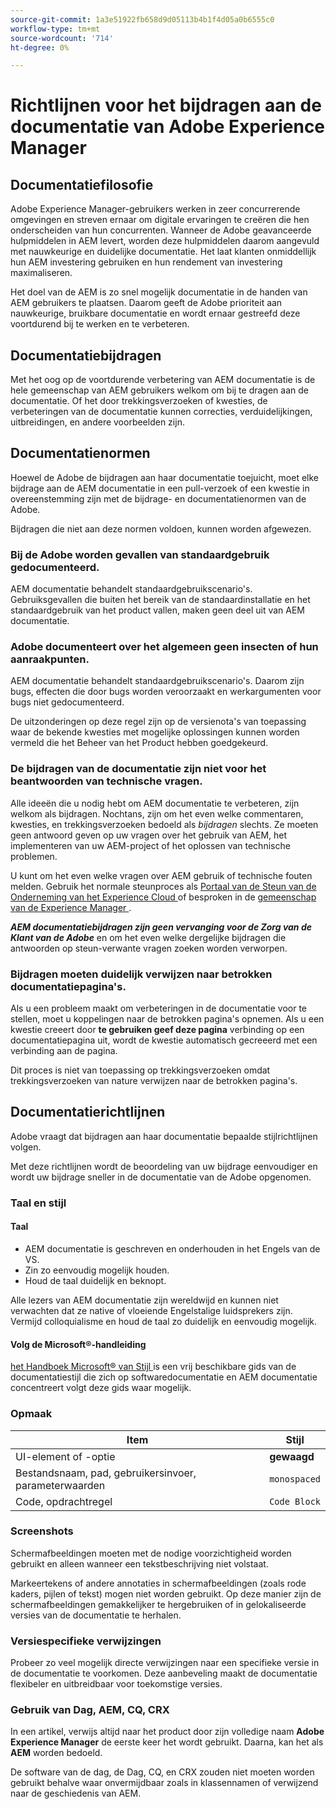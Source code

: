 ```yaml
---
source-git-commit: 1a3e51922fb658d9d05113b4b1f4d05a0b6555c0
workflow-type: tm+mt
source-wordcount: '714'
ht-degree: 0%

---
```

# Richtlijnen voor het bijdragen aan de documentatie van Adobe Experience Manager

## Documentatiefilosofie

Adobe Experience Manager-gebruikers werken in zeer concurrerende omgevingen en streven ernaar om digitale ervaringen te creëren die hen onderscheiden van hun concurrenten. Wanneer de Adobe geavanceerde hulpmiddelen in AEM levert, worden deze hulpmiddelen daarom aangevuld met nauwkeurige en duidelijke documentatie. Het laat klanten onmiddellijk hun AEM investering gebruiken en hun rendement van investering maximaliseren.

Het doel van de AEM is zo snel mogelijk documentatie in de handen van AEM gebruikers te plaatsen. Daarom geeft de Adobe prioriteit aan nauwkeurige, bruikbare documentatie en wordt ernaar gestreefd deze voortdurend bij te werken en te verbeteren.

## Documentatiebijdragen

Met het oog op de voortdurende verbetering van AEM documentatie is de hele gemeenschap van AEM gebruikers welkom om bij te dragen aan de documentatie. Of het door trekkingsverzoeken of kwesties, de verbeteringen van de documentatie kunnen correcties, verduidelijkingen, uitbreidingen, en andere voorbeelden zijn.

## Documentatienormen

Hoewel de Adobe de bijdragen aan haar documentatie toejuicht, moet elke bijdrage aan de AEM documentatie in een pull-verzoek of een kwestie in overeenstemming zijn met de bijdrage- en documentatienormen van de Adobe.

Bijdragen die niet aan deze normen voldoen, kunnen worden afgewezen.

### Bij de Adobe worden gevallen van standaardgebruik gedocumenteerd.

AEM documentatie behandelt standaardgebruikscenario&#39;s. Gebruiksgevallen die buiten het bereik van de standaardinstallatie en het standaardgebruik van het product vallen, maken geen deel uit van AEM documentatie.

### Adobe documenteert over het algemeen geen insecten of hun aanraakpunten.

AEM documentatie behandelt standaardgebruikscenario&#39;s. Daarom zijn bugs, effecten die door bugs worden veroorzaakt en werkargumenten voor bugs niet gedocumenteerd.

De uitzonderingen op deze regel zijn op de versienota&#39;s van toepassing waar de bekende kwesties met mogelijke oplossingen kunnen worden vermeld die het Beheer van het Product hebben goedgekeurd.

### De bijdragen van de documentatie zijn niet voor het beantwoorden van technische vragen.

Alle ideeën die u nodig hebt om AEM documentatie te verbeteren, zijn welkom als bijdragen. Nochtans, zijn om het even welke commentaren, kwesties, en trekkingsverzoeken bedoeld als *bijdragen* slechts. Ze moeten geen antwoord geven op uw vragen over het gebruik van AEM, het implementeren van uw AEM-project of het oplossen van technische problemen.

U kunt om het even welke vragen over AEM gebruik of technische fouten melden. Gebruik het normale steunproces als [ Portaal van de Steun van de Onderneming van het Experience Cloud ](https://experienceleague.adobe.com/?support-solution=General#support) of besproken in de [ gemeenschap van de Experience Manager ](https://experienceleaguecommunities.adobe.com/t5/adobe-experience-manager/ct-p/adobe-experience-manager-community).

***AEM documentatiebijdragen zijn geen vervanging voor de Zorg van de Klant van de Adobe*** en om het even welke dergelijke bijdragen die antwoorden op steun-verwante vragen zoeken worden verworpen.

### Bijdragen moeten duidelijk verwijzen naar betrokken documentatiepagina&#39;s.

Als u een probleem maakt om verbeteringen in de documentatie voor te stellen, moet u koppelingen naar de betrokken pagina&#39;s opnemen. Als u een kwestie creeert door **te gebruiken geef deze pagina** verbinding op een documentatiepagina uit, wordt de kwestie automatisch gecreeerd met een verbinding aan de pagina.

Dit proces is niet van toepassing op trekkingsverzoeken omdat trekkingsverzoeken van nature verwijzen naar de betrokken pagina&#39;s.

## Documentatierichtlijnen

Adobe vraagt dat bijdragen aan haar documentatie bepaalde stijlrichtlijnen volgen.

Met deze richtlijnen wordt de beoordeling van uw bijdrage eenvoudiger en wordt uw bijdrage sneller in de documentatie van de Adobe opgenomen.

### Taal en stijl

#### Taal

* AEM documentatie is geschreven en onderhouden in het Engels van de VS.
* Zin zo eenvoudig mogelijk houden.
* Houd de taal duidelijk en beknopt.

Alle lezers van AEM documentatie zijn wereldwijd en kunnen niet verwachten dat ze native of vloeiende Engelstalige luidsprekers zijn. Vermijd colloquialisme en houd de taal zo duidelijk en eenvoudig mogelijk.

#### Volg de Microsoft®-handleiding

[ het Handboek Microsoft® van Stijl ](https://learn.microsoft.com/en-us/style-guide/welcome/) is een vrij beschikbare gids van de documentatiestijl die zich op softwaredocumentatie en AEM documentatie concentreert volgt deze gids waar mogelijk.

### Opmaak

| Item | Stijl |
|---|---|
| UI-element of -optie | **gewaagd** |
| Bestandsnaam, pad, gebruikersinvoer, parameterwaarden | `monospaced` |
| Code, opdrachtregel | ```Code Block``` |

### Screenshots

Schermafbeeldingen moeten met de nodige voorzichtigheid worden gebruikt en alleen wanneer een tekstbeschrijving niet volstaat.

Markeertekens of andere annotaties in schermafbeeldingen (zoals rode kaders, pijlen of tekst) mogen niet worden gebruikt. Op deze manier zijn de schermafbeeldingen gemakkelijker te hergebruiken of in gelokaliseerde versies van de documentatie te herhalen.

### Versiespecifieke verwijzingen

Probeer zo veel mogelijk directe verwijzingen naar een specifieke versie in de documentatie te voorkomen. Deze aanbeveling maakt de documentatie flexibeler en uitbreidbaar voor toekomstige versies.

### Gebruik van Dag, AEM, CQ, CRX

In een artikel, verwijs altijd naar het product door zijn volledige naam **Adobe Experience Manager** de eerste keer het wordt gebruikt. Daarna, kan het als **AEM** worden bedoeld.

De software van de dag, de Dag, CQ, en CRX zouden niet moeten worden gebruikt behalve waar onvermijdbaar zoals in klassennamen of verwijzend naar de geschiedenis van AEM.

